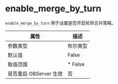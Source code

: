 enable_merge_by_turn 
=========================================

`enable_merge_by_turn` 用于设置是否开启轮转合并策略。


|      **属性**      |                                                 **描述**                                                 |
|------------------|--------------------------------------------------------------------------------------------------------|
| 参数类型             | 布尔类型                                                                                                   |
| 默认值              | False                                                                             |
| 取值范围             | * False    |
| 是否重启 OBServer 生效 | 否                                                                                                      |



